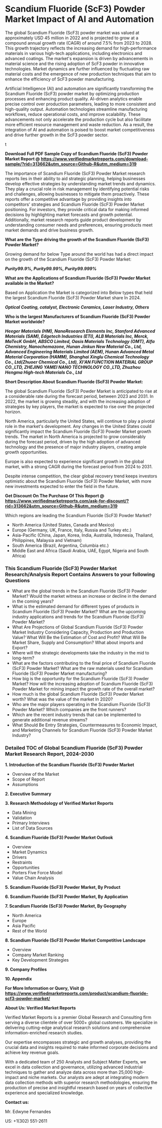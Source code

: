 <meta name="title" content="Global Scandium Fluoride (ScF3) Powder Market Impact of AI and Automation"><meta name="description" content="The global Scandium Fluoride (ScF3) powder market was valued at approximately USD 45 million in 2022 and is projected to grow at a compound annual growth rate (CAGR) o"><meta name="title" content="Scandium Fluoride (ScF3) Powder Market Size, Share, Scope, Trends, Growth, Opportunities, Analysis, Forecast"><h1>Scandium Fluoride (ScF3) Powder Market Impact of AI and Automation</h1><p>The global Scandium Fluoride (ScF3) powder market was valued at approximately USD 45 million in 2022 and is projected to grow at a compound annual growth rate (CAGR) of around 7.5% from 2023 to 2028. This growth trajectory reflects the increasing demand for high-performance materials in various high-tech applications, including electronics and advanced coatings. The market's expansion is driven by advancements in material science and the rising adoption of ScF3 powder in innovative technologies. Market dynamics are further influenced by fluctuating raw material costs and the emergence of new production techniques that aim to enhance the efficiency of ScF3 powder manufacturing.</p><p>Artificial Intelligence (AI) and automation are significantly transforming the Scandium Fluoride (ScF3) powder market by optimizing production processes and enhancing product quality. AI-driven analytics enable precise control over production parameters, leading to more consistent and high-quality output. Automation technologies streamline manufacturing workflows, reduce operational costs, and improve scalability. These advancements not only accelerate the production cycle but also facilitate more efficient resource management and waste reduction. As a result, the integration of AI and automation is poised to boost market competitiveness and drive further growth in the ScF3 powder sector.</p>t</p><p id="" class=""><strong>Download Full PDF Sample Copy of Scandium Fluoride (ScF3) Powder Market Report @ <a href="https://www.verifiedmarketreports.com/download-sample/?rid=313662&utm_source=Github-R&utm_medium=319" target="_blank">https://www.verifiedmarketreports.com/download-sample/?rid=313662&utm_source=Github-R&utm_medium=319</a></strong></p><p>The importance of&nbsp;Scandium Fluoride (ScF3) Powder Market research reports lies in their ability to aid strategic planning, helping businesses develop effective strategies by understanding market trends and dynamics. They play a crucial role in risk management by identifying potential risks and challenges, allowing businesses to mitigate them proactively. These reports offer a competitive advantage by providing insights into competitors' strategies and Scandium Fluoride (ScF3) Powder Market positioning. For investors, they provide critical data for making informed decisions by highlighting market forecasts and growth potential. Additionally, market research reports guide product development by understanding consumer needs and preferences, ensuring products meet market demands and drive business growth.</p><p><strong>What are the&nbsp;Type driving the growth of the Scandium Fluoride (ScF3) Powder Market?</strong></p><p id="" class="">Growing demand for below Type around the world has had a direct impact on the growth of the Scandium Fluoride (ScF3) Powder Market:</p><em><strong>Purity99.9%, Purity99.99%, Purity99.999%</strong></em></p><strong>What are the&nbsp;Applications&nbsp;of Scandium Fluoride (ScF3) Powder Market available in the Market?</strong></p><p id="" class="">Based on Application the Market is categorized into Below types that held the largest Scandium Fluoride (ScF3) Powder Market share In 2024.</p><em><strong>Optical Coating, catalyst, Electronic Ceramics, Laser Industry, Others</strong></em></p><strong>Who is the largest Manufacturers of Scandium Fluoride (ScF3) Powder Market worldwide?</strong></p><p><em><strong>Heeger Materials (HM), NanoResearch Elements Inc, Stanford Advanced Materials (SAM), Edgetech Industries (ETI), ALB Materials Inc, Merck, MaTecK GmbH, ABSCO Limited, Oasis Materials Technology (OMT), Alfa Chemistry, Nanochemazone, Hunan Jinkun New Material Co., Ltd, Advanced Engineering Materials Limited (AEM), Hunan Advanced Metal Material Corporation (HAMM), Shanghai Xinglu Chemical Technology Co., Ltd(Zhuoer Chemical Co., Ltd), XI'AN FUNCTION MATERIAL GROUP CO.,LTD, ZHEJING YAMEI NANO TECHNOLOGY CO.,LTD, Zhuzhou Hengma High-tech Materials Co., Ltd</strong></em></p><p id="" class=""><strong>Short Description About Scandium Fluoride (ScF3) Powder Market:</strong></p><p>The global Scandium Fluoride (ScF3) Powder Market is anticipated to rise at a considerable rate during the forecast period, between 2023 and 2031. In 2022, the market is growing steadily, and with the increasing adoption of strategies by key players, the market is expected to rise over the projected horizon.</p><p>North America, particularly the United States, will continue to play a pivotal role in the market's development. Any changes in the United States could significantly impact the Scandium Fluoride (ScF3) Powder Market growth trends. The market in North America is projected to grow considerably during the forecast period, driven by the high adoption of advanced technology and the presence of major industry players, creating ample growth opportunities.</p><p>Europe is also expected to experience significant growth in the global market, with a strong CAGR during the forecast period from 2024 to 2031.</p><p>Despite intense competition, the clear global recovery trend keeps investors optimistic about the Scandium Fluoride (ScF3) Powder Market, with more new investments expected to enter the field in the future.</p><p id="" class=""><strong>Get Discount On The Purchase Of This Report @ <a href="https://www.verifiedmarketreports.com/ask-for-discount/?rid=313662&utm_source=Github-R&utm_medium=319" target="_blank">https://www.verifiedmarketreports.com/ask-for-discount/?rid=313662&utm_source=Github-R&utm_medium=319</a></strong></p>Which regions are leading the Scandium Fluoride (ScF3) Powder Market?</p><ul><li>North America (United States, Canada and Mexico)</li><li>Europe (Germany, UK, France, Italy, Russia and Turkey etc.)</li><li>Asia-Pacific (China, Japan, Korea, India, Australia, Indonesia, Thailand, Philippines, Malaysia and Vietnam)</li><li>South America (Brazil, Argentina, Columbia etc.)</li><li>Middle East and Africa (Saudi Arabia, UAE, Egypt, Nigeria and South Africa)</li></ul><h3 id="" class="">This Scandium Fluoride (ScF3) Powder Market Research/Analysis Report Contains Answers to your following Questions</h3><ul><li>What are the global trends in the Scandium Fluoride (ScF3) Powder Market? Would the market witness an increase or decline in the demand in the coming years?</li><li>What is the estimated demand for different types of products in Scandium Fluoride (ScF3) Powder Market? What are the upcoming industry applications and trends for the Scandium Fluoride (ScF3) Powder Market?</li><li>What Are Projections of Global Scandium Fluoride (ScF3) Powder Market Industry Considering Capacity, Production and Production Value? What Will Be the Estimation of Cost and Profit? What Will Be Market Share, Supply and Consumption? What about imports and Export?</li><li>Where will the strategic developments take the industry in the mid to long-term?</li><li>What are the factors contributing to the final price of Scandium Fluoride (ScF3) Powder Market? What are the raw materials used for Scandium Fluoride (ScF3) Powder Market manufacturing?</li><li>How big is the opportunity for the Scandium Fluoride (ScF3) Powder Market? How will the increasing adoption of Scandium Fluoride (ScF3) Powder Market for mining impact the growth rate of the overall market?</li><li>How much is the global Scandium Fluoride (ScF3) Powder Market worth? What was the value of the market In 2020?</li><li>Who are the major players operating in the Scandium Fluoride (ScF3) Powder Market? Which companies are the front runners?</li><li>Which are the recent industry trends that can be implemented to generate additional revenue streams?</li><li>What Should Be Entry Strategies, Countermeasures to Economic Impact, and Marketing Channels for Scandium Fluoride (ScF3) Powder Market Industry?</li></ul><h3 id="" class="">Detailed TOC of Global Scandium Fluoride (ScF3) Powder Market Research Report, 2024-2030</h3><p id="" class=""><strong>1. Introduction of the Scandium Fluoride (ScF3) Powder Market</strong></p><ul><li>Overview of the Market</li><li>Scope of Report</li><li>Assumptions</li></ul><p id="" class=""><strong>2. Executive Summary</strong></p><p id="" class=""><strong>3. Research Methodology of Verified Market Reports</strong></p><ul><li>Data Mining</li><li>Validation</li><li>Primary Interviews</li><li>List of Data Sources</li></ul><p id="" class=""><strong>4. Scandium Fluoride (ScF3) Powder Market Outlook</strong></p><ul><li>Overview</li><li>Market Dynamics</li><li>Drivers</li><li>Restraints</li><li>Opportunities</li><li>Porters Five Force Model</li><li>Value Chain Analysis</li></ul><p id="" class=""><strong>5. Scandium Fluoride (ScF3) Powder Market, By Product</strong></p><p id="" class=""><strong>6. Scandium Fluoride (ScF3) Powder Market, By Application</strong></p><p id="" class=""><strong>7. Scandium Fluoride (ScF3) Powder Market, By Geography</strong></p><ul><li>North America</li><li>Europe</li><li>Asia Pacific</li><li>Rest of the World</li></ul><p id="" class=""><strong>8. Scandium Fluoride (ScF3) Powder Market Competitive Landscape</strong></p><ul><li>Overview</li><li>Company Market Ranking</li><li>Key Development Strategies</li></ul><p id="" class=""><strong>9. Company Profiles</strong></p><p id="" class=""><strong>10. Appendix</strong></p><p id="" class=""><strong>For More Information or Query, Visit @ <a href="https://www.verifiedmarketreports.com/product/scandium-fluoride-scf3-powder-market/" target="_blank">https://www.verifiedmarketreports.com/product/scandium-fluoride-scf3-powder-market/</a></strong></p><p id="" class=""><strong>About Us: Verified Market Reports</strong></p><p id="" class="">Verified Market Reports is a premier Global Research and Consulting firm serving a diverse clientele of over 5000+ global customers. We specialize in delivering cutting-edge analytical research solutions and comprehensive information-enriched research studies.</p><p id="" class="">Our expertise encompasses strategic and growth analyses, providing the crucial data and insights required to make informed corporate decisions and achieve key revenue goals.</p><p id="" class="">With a dedicated team of 250 Analysts and Subject Matter Experts, we excel in data collection and governance, utilizing advanced industrial techniques to gather and analyze data across more than 25,000 high-impact and niche markets. Our analysts are adept at integrating modern data collection methods with superior research methodologies, ensuring the production of precise and insightful research based on years of collective experience and specialized knowledge.</p><p id="" class=""><strong>Contact us:</strong></p><p id="" class="">Mr. Edwyne Fernandes</p><p id="" class="">US: +1(302) 551-2611</p>